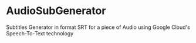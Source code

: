 # AudioSubGenerator
Subtitles Generator in format SRT for a piece of Audio using Google Cloud's Speech-To-Text technology
